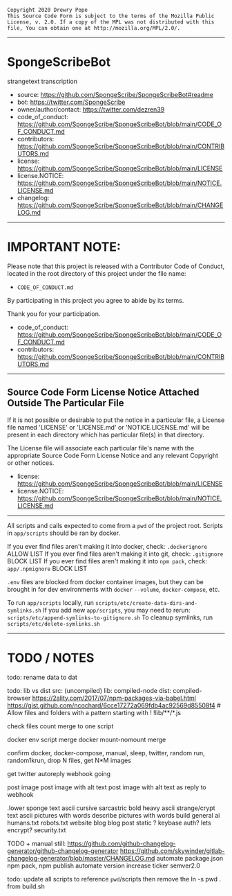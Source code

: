    Copyright 2020 Drewry Pope
    This Source Code Form is subject to the terms of the Mozilla Public
    License, v. 2.0. If a copy of the MPL was not distributed with this
    file, You can obtain one at http://mozilla.org/MPL/2.0/.


----


# SpongeScribeBot
strangetext transcription
 - source: https://github.com/SpongeScribe/SpongeScribeBot#readme
 - bot: https://twitter.com/SpongeScribe
 - owner/author/contact: https://twitter.com/dezren39
 - code_of_conduct: https://github.com/SpongeScribe/SpongeScribeBot/blob/main/CODE_OF_CONDUCT.md
 - contributors: https://github.com/SpongeScribe/SpongeScribeBot/blob/main/CONTRIBUTORS.md
 - license: https://github.com/SpongeScribe/SpongeScribeBot/blob/main/LICENSE
 - license.NOTICE: https://github.com/SpongeScribe/SpongeScribeBot/blob/main/NOTICE.LICENSE.md
 - changelog: https://github.com/SpongeScribe/SpongeScribeBot/blob/main/CHANGELOG.md


----


# IMPORTANT NOTE:
Please note that this project is released with a
Contributor Code of Conduct, located in the root
directory of this project under the file name:

 - `CODE_OF_CONDUCT.md`

By participating in this project you agree to abide by its terms.

Thank you for your participation.

 - code_of_conduct: https://github.com/SpongeScribe/SpongeScribeBot/blob/main/CODE_OF_CONDUCT.md
 - contributors: https://github.com/SpongeScribe/SpongeScribeBot/blob/main/CONTRIBUTORS.md


----


## Source Code Form License Notice Attached Outside The Particular File

If it is not possible or desirable to put the notice in a particular file,
a License file named 'LICENSE' or 'LICENSE.md' or 'NOTICE.LICENSE.md' will
be present in each directory which has particular file(s) in that directory.

The License file will associate each particular file's name with the appropriate
Source Code Form License Notice and any relevant Copyright or other notices.

 - license: https://github.com/SpongeScribe/SpongeScribeBot/blob/main/LICENSE
 - license.NOTICE: https://github.com/SpongeScribe/SpongeScribeBot/blob/main/NOTICE.LICENSE.md


----


All scripts and calls expected to come from a `pwd` of the project root.
Scripts in `app/scripts` should be ran by docker.

If you ever find files aren't making it into docker, check: `.dockerignore` ALLOW LIST
If you ever find files aren't making it into git, check: `.gitignore` BLOCK LIST
If you ever find files aren't making it into `npm pack`, check: `app/.npmignore` BLOCK LIST

`.env` files are blocked from docker container images, but they can be brought in for dev environments with `docker` `--volume`, `docker-compose`, etc. 

To run `app/scripts` locally, run `scripts/etc/create-data-dirs-and-symlinks.sh`
If you add new `app/scripts`, you may need to rerun: `scripts/etc/append-symlinks-to-gitignore.sh`
To cleanup symlinks, run `scripts/etc/delete-symlinks.sh`

----

# TODO / NOTES

todo: rename data to dat

todo: lib vs dist
	src: (uncompiled)
	lib: compiled-node
	dist: compiled-browser
	https://2ality.com/2017/07/npm-packages-via-babel.html
	https://gist.github.com/ncochard/6cce17272a069fdb4ac92569d85508f4
	# Allow files and folders with a pattern starting with !
	!lib/**/*.js


check files count merge to one script

docker env script merge
docker mount-nomount merge

confirm docker, docker-compose, manual, sleep, twitter, random run, random1krun, drop N files, get N*M images


get twitter autoreply webhook going

post image
post image with alt text
post image with alt text as reply to webhook

.lower sponge text
ascii cursive sarcastric bold heavy
ascii strange/crypt text
ascii pictures with words
describe pictures with words
build general ai
humans.txt robots.txt website blog blog post static ? keybase auth? lets encrypt? security.txt


TODO + manual still: https://github.com/github-changelog-generator/github-changelog-generator
https://github.com/skywinder/gitlab-changelog-generator/blob/master/CHANGELOG.md
automate package.json npm pack, npm publish
automate version increase ticker
semver2.0


todo: update all scripts to reference `pwd`/scripts then remove the ln -s pwd . from build.sh
